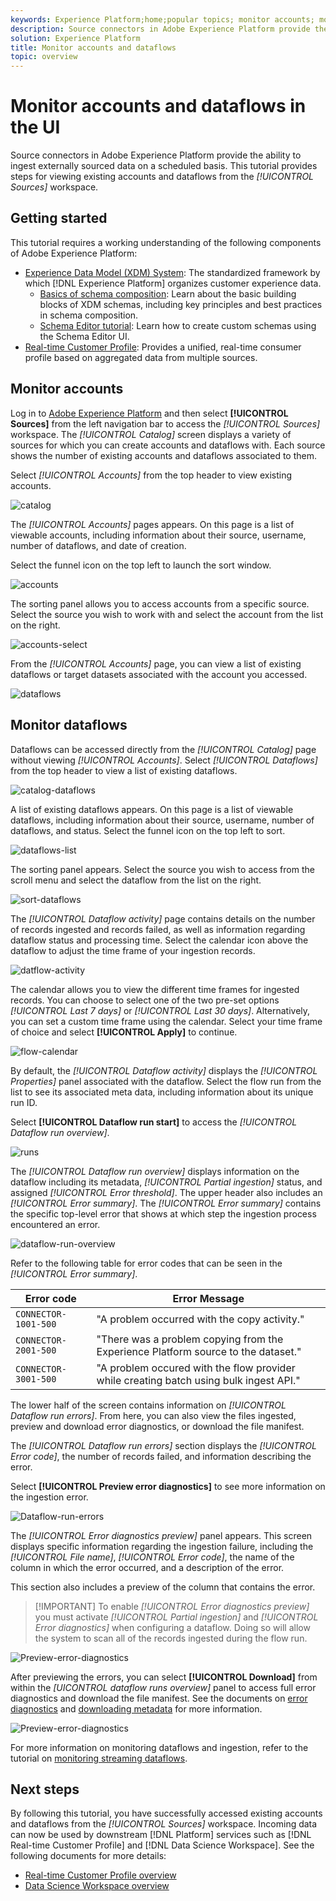```yaml
---
keywords: Experience Platform;home;popular topics; monitor accounts; monitor dataflows
description: Source connectors in Adobe Experience Platform provide the ability to ingest externally sourced data on a scheduled basis. This tutorial provides steps for viewing existing accounts and dataflows from the Sources workspace.
solution: Experience Platform
title: Monitor accounts and dataflows
topic: overview
---
```


# Monitor accounts and dataflows in the UI

Source connectors in Adobe Experience Platform provide the ability to ingest externally sourced data on a scheduled basis. This tutorial provides steps for viewing existing accounts and dataflows from the *[!UICONTROL Sources]* workspace.

## Getting started

This tutorial requires a working understanding of the following components of Adobe Experience Platform:

-   [Experience Data Model (XDM) System](../../../xdm/home.md): The standardized framework by which [!DNL Experience Platform] organizes customer experience data.
    -   [Basics of schema composition](../../../xdm/schema/composition.md): Learn about the basic building blocks of XDM schemas, including key principles and best practices in schema composition.
    -   [Schema Editor tutorial](../../../xdm/tutorials/create-schema-ui.md): Learn how to create custom schemas using the Schema Editor UI.
-   [Real-time Customer Profile](../../../profile/home.md): Provides a unified, real-time consumer profile based on aggregated data from multiple sources.

## Monitor accounts

Log in to [Adobe Experience Platform](https://platform.adobe.com) and then select **[!UICONTROL Sources]** from the left navigation bar to access the *[!UICONTROL Sources]* workspace. The *[!UICONTROL Catalog]* screen displays a variety of sources for which you can create accounts and dataflows with. Each source shows the number of existing accounts and dataflows associated to them.

Select *[!UICONTROL Accounts]* from the top header to view existing accounts.

![catalog](../../images/tutorials/monitor/catalog-accounts.png)

The *[!UICONTROL Accounts]* pages appears. On this page is a list of viewable accounts, including information about their source, username, number of dataflows, and date of creation.

Select the funnel icon on the top left to launch the sort window.

![accounts](../../images/tutorials/monitor/accounts-list.png)

The sorting panel allows you to access accounts from a specific source. Select the source you wish to work with and select the account from the list on the right.

![accounts-select](../../images/tutorials/monitor/accounts-sort.png)

From the *[!UICONTROL Accounts]* page, you can view a list of existing dataflows or target datasets associated with the account you accessed.

![dataflows](../../images/tutorials/monitor/dataflows.png)

## Monitor dataflows

Dataflows can be accessed directly from the *[!UICONTROL Catalog]* page without viewing *[!UICONTROL Accounts]*. Select *[!UICONTROL Dataflows]* from the top header to view a list of existing dataflows.

![catalog-dataflows](../../images/tutorials/monitor/catalog-dataflows.png)

A list of existing dataflows appears. On this page is a list of viewable dataflows, including information about their source, username, number of dataflows, and status. Select the funnel icon on the top left to sort.

![dataflows-list](../../images/tutorials/monitor/dataflows-list.png)

The sorting panel appears. Select the source you wish to access from the scroll menu and select the dataflow from the list on the right.

![sort-dataflows](../../images/tutorials/monitor/dataflows-sort.png)

The *[!UICONTROL Dataflow activity]* page contains details on the number of records ingested  and records failed, as well as information regarding dataflow status and processing time. Select the calendar icon above the dataflow to adjust the time frame of your ingestion records.

![datflow-activity](../../images/tutorials/monitor/dataflow-activity.png)

The calendar allows you to view the different time frames for ingested records. You can choose to select one of the two pre-set options *[!UICONTROL Last 7 days]* or *[!UICONTROL Last 30 days]*. Alternatively, you can set a custom time frame using the calendar. Select your time frame of choice and select **[!UICONTROL Apply]** to continue.

![flow-calendar](../../images/tutorials/monitor/flow-calendar.png)

By default, the *[!UICONTROL Dataflow activity]* displays the *[!UICONTROL Properties]* panel associated with the dataflow. Select the flow run from the list to see its associated meta data, including information about its unique run ID.

Select **[!UICONTROL Dataflow run start]** to access the *[!UICONTROL Dataflow run overview]*.

![runs](../../images/tutorials/monitor/run-metadata.png)

The *[!UICONTROL Dataflow run overview]* displays information on the dataflow including its metadata, *[!UICONTROL Partial ingestion]* status, and assigned *[!UICONTROL Error threshold]*. The upper header also includes an *[!UICONTROL Error summary]*. The *[!UICONTROL Error summary]* contains the specific top-level error that shows at which step the ingestion process encountered an error.

![dataflow-run-overview](../../images/tutorials/monitor/dataflow-run-overview.png)

Refer to the following table for error codes that can be seen in the *[!UICONTROL Error summary]*.

| Error code | Error Message |
| ---------- | ----------- |
| `CONNECTOR-1001-500` | "A problem occurred with the copy activity." |
| `CONNECTOR-2001-500` | "There was a problem copying from the Experience Platform source to the dataset." |
| `CONNECTOR-3001-500` | "A problem occured with the flow provider while creating batch using bulk ingest API." |

The lower half of the screen contains information on *[!UICONTROL Dataflow run errors]*. From here, you can also view the files ingested, preview and download error diagnostics, or download the file manifest. 

The *[!UICONTROL Dataflow run errors]* section displays the *[!UICONTROL Error code]*, the number of records failed, and information describing the error.

Select **[!UICONTROL Preview error diagnostics]** to see more information on the ingestion error.

![Dataflow-run-errors](../../images/tutorials/monitor/dataflow-run-errors.png)

The *[!UICONTROL Error diagnostics preview]* panel appears. This screen displays specific information regarding the ingestion failure, including the *[!UICONTROL File name]*, *[!UICONTROL Error code]*, the name of the column in which the error occurred, and a description of the error.

This section also includes a preview of the column that contains the error.

> [!IMPORTANT] To enable *[!UICONTROL Error diagnostics preview]* you must activate *[!UICONTROL Partial ingestion]* and *[!UICONTROL Error diagnostics]* when configuring a dataflow. Doing so will allow the system to scan all of the records ingested during the flow run.

![Preview-error-diagnostics](../../images/tutorials/monitor/preview-error-diagnostics.png)

After previewing the errors, you can select **[!UICONTROL Download]** from within the *[UICONTROL dataflow runs overview]* panel to access full error diagnostics and download the file manifest. See the documents on [error diagnostics](../../../ingestion/batch-ingestion/partial.md#retrieve-errors) and [downloading metadata](../../../ingestion/batch-ingestion/partial.md#download-metadata) for more information.

![Preview-error-diagnostics](../../images/tutorials/monitor/download.png)

For more information on monitoring dataflows and ingestion, refer to the tutorial on [monitoring streaming dataflows](../../../ingestion/quality/monitor-data-flows.md).

## Next steps

By following this tutorial, you have successfully accessed existing accounts and dataflows from the *[!UICONTROL Sources]* workspace. Incoming data can now be used by downstream [!DNL Platform] services such as [!DNL Real-time Customer Profile] and [!DNL Data Science Workspace]. See the following documents for more details:

- [Real-time Customer Profile overview](../../../profile/home.md)
- [Data Science Workspace overview](../../../data-science-workspace/home.md)